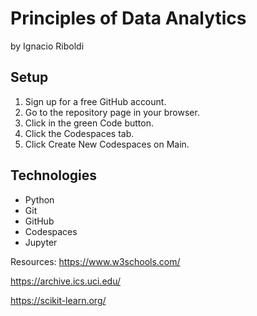 # Principles of Data Analytics

by Ignacio Riboldi

## Setup

1. Sign up for a free GitHub account.
2. Go to the repository page in your browser.
3. Click in the green Code button.
4. Click the Codespaces tab.
5. Click Create New Codespaces on Main.

## Technologies

- Python
- Git
- GitHub
- Codespaces
- Jupyter

Resources:
https://www.w3schools.com/

https://archive.ics.uci.edu/

https://scikit-learn.org/